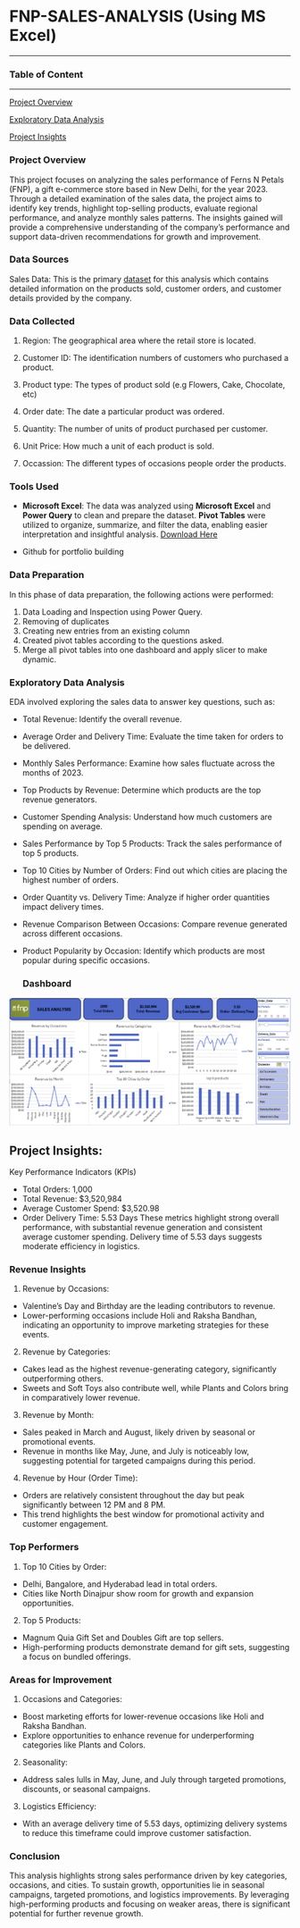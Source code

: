 # FNP-SALES-ANALYSIS (Using MS Excel)
---
### Table of Content
---

[Project Overview](#project-overview)

[Exploratory Data Analysis](#exploratory-data-analysis)

[Project Insights](#Project-Insights)


### Project Overview

This project focuses on analyzing the sales performance of Ferns N Petals (FNP), a gift e-commerce store based in New Delhi, for the year 2023. Through a detailed examination of the sales data, the project aims to identify key trends, highlight top-selling products, evaluate regional performance, and analyze monthly sales patterns. The insights gained will provide a comprehensive understanding of the company’s performance and support data-driven recommendations for growth and improvement.

### Data Sources

Sales Data: This is the primary <a href="https://github.com/Victoria-Uwegba/FNP-SALES-ANALYSIS/blob/main/fnp%20excel%20file.xlsx">dataset<a/> for this analysis which contains detailed information on the products sold, customer orders, and customer details provided by the company.

### Data Collected

1. Region: The geographical area where the retail store is located.
   
2. Customer ID: The identification numbers of customers who purchased a product.

3. Product type: The types of product sold (e.g Flowers, Cake, Chocolate, etc)

4. Order date: The date a particular product was ordered.

5. Quantity: The number of units of product purchased per customer.

6. Unit Price: How much a unit of each product is sold.

7. Occassion:  The different types of occasions people order the products.
   
### Tools Used
- **Microsoft Excel**: The data was analyzed using **Microsoft Excel** and **Power Query** to clean and prepare the dataset. **Pivot Tables** were utilized to organize, summarize, and filter the data, enabling easier interpretation and insightful analysis. [Download Here](https://www.microsoft.com)
  
     
- Github for portfolio building

### Data Preparation
In this phase of data preparation, the following actions were performed:

1. Data Loading and Inspection using Power Query.
2. Removing of duplicates
3. Creating new entries from an existing column
4. Created pivot tables according to the questions asked.
5. Merge all pivot tables into one dashboard and apply slicer to make dynamic.



### Exploratory Data Analysis
EDA involved exploring the sales data to answer key questions, such as:
- Total Revenue: Identify the overall revenue.
- Average Order and Delivery Time: Evaluate the time taken for orders to be delivered.
- Monthly Sales Performance: Examine how sales fluctuate across the months of 2023.
- Top Products by Revenue: Determine which products are the top revenue generators.
- Customer Spending Analysis: Understand how much customers are spending on average.
- Sales Performance by Top 5 Products: Track the sales performance of top 5 products.
- Top 10 Cities by Number of Orders: Find out which cities are placing the highest number of orders.
- Order Quantity vs. Delivery Time: Analyze if higher order quantities impact delivery times.
- Revenue Comparison Between Occasions: Compare revenue generated across different occasions.
- Product Popularity by Occasion: Identify which products are most popular during specific occasions.

  ### Dashboard
 ![fnpsalesreport](https://github.com/Victoria-Uwegba/FNP-SALES-ANALYSIS/blob/main/fnp%20sales%20report.PNG)
  
## Project Insights:
Key Performance Indicators (KPIs)
- Total Orders: 1,000
- Total Revenue: $3,520,984
- Average Customer Spend: $3,520.98
- Order Delivery Time: 5.53 Days
These metrics highlight strong overall performance, with substantial revenue generation and consistent average customer spending. Delivery time of 5.53 days suggests moderate efficiency in logistics.

### Revenue Insights
1. Revenue by Occasions:
- Valentine’s Day and Birthday are the leading contributors to revenue.
- Lower-performing occasions include Holi and Raksha Bandhan, indicating an opportunity to improve marketing strategies for these events.
2. Revenue by Categories:
- Cakes lead as the highest revenue-generating category, significantly outperforming others.
- Sweets and Soft Toys also contribute well, while Plants and Colors bring in comparatively lower revenue.
3. Revenue by Month:
- Sales peaked in March and August, likely driven by seasonal or promotional events.
- Revenue in months like May, June, and July is noticeably low, suggesting potential for targeted campaigns during this period.
4. Revenue by Hour (Order Time):
- Orders are relatively consistent throughout the day but peak significantly between 12 PM and 8 PM.
- This trend highlights the best window for promotional activity and customer engagement.

### Top Performers
1. Top 10 Cities by Order:
- Delhi, Bangalore, and Hyderabad lead in total orders.
- Cities like North Dinajpur show room for growth and expansion opportunities.
2. Top 5 Products:
- Magnum Quia Gift Set and Doubles Gift are top sellers.
- High-performing products demonstrate demand for gift sets, suggesting a focus on bundled offerings.
  
### Areas for Improvement
1. Occasions and Categories:
- Boost marketing efforts for lower-revenue occasions like Holi and Raksha Bandhan.
- Explore opportunities to enhance revenue for underperforming categories like Plants and Colors.
2. Seasonality:
- Address sales lulls in May, June, and July through targeted promotions, discounts, or seasonal campaigns.
3. Logistics Efficiency:
- With an average delivery time of 5.53 days, optimizing delivery systems to reduce this timeframe could improve customer satisfaction.
  
### Conclusion
This analysis highlights strong sales performance driven by key categories, occasions, and cities. To sustain growth, opportunities lie in seasonal campaigns, targeted promotions, and logistics improvements. By leveraging high-performing products and focusing on weaker areas, there is significant potential for further revenue growth.

